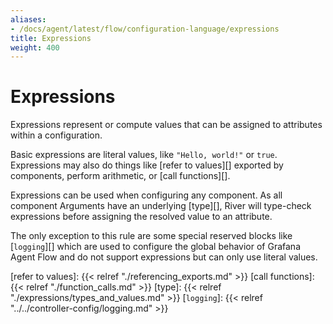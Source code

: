 ```yaml
---
aliases:
- /docs/agent/latest/flow/configuration-language/expressions
title: Expressions
weight: 400
---
```


# Expressions

Expressions represent or compute values that can be assigned to attributes
within a configuration.

Basic expressions are literal values, like `"Hello, world!"` or `true`.
Expressions may also do things like [refer to values][] exported by components,
perform arithmetic, or [call functions][].

Expressions can be used when configuring any component. As all component
Arguments have an underlying [type][], River will type-check expressions before
assigning the resolved value to an attribute. 

The only exception to this rule are some special reserved blocks like
[`logging`][] which are used to configure the global behavior of Grafana Agent
Flow and do not support expressions but can only use literal values.

[refer to values]: {{< relref "./referencing_exports.md" >}}
[call functions]: {{< relref "./function_calls.md" >}}
[type]: {{< relref "./expressions/types_and_values.md" >}}
[`logging`]: {{< relref "../../controller-config/logging.md" >}}

